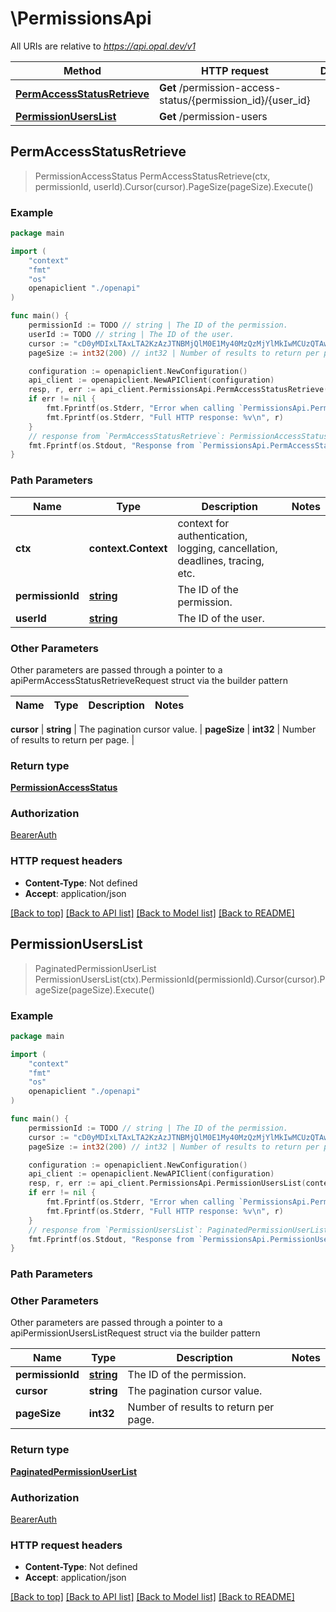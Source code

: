 # \PermissionsApi

All URIs are relative to *https://api.opal.dev/v1*

Method | HTTP request | Description
------------- | ------------- | -------------
[**PermAccessStatusRetrieve**](PermissionsApi.md#PermAccessStatusRetrieve) | **Get** /permission-access-status/{permission_id}/{user_id} | 
[**PermissionUsersList**](PermissionsApi.md#PermissionUsersList) | **Get** /permission-users | 



## PermAccessStatusRetrieve

> PermissionAccessStatus PermAccessStatusRetrieve(ctx, permissionId, userId).Cursor(cursor).PageSize(pageSize).Execute()





### Example

```go
package main

import (
    "context"
    "fmt"
    "os"
    openapiclient "./openapi"
)

func main() {
    permissionId := TODO // string | The ID of the permission.
    userId := TODO // string | The ID of the user.
    cursor := "cD0yMDIxLTAxLTA2KzAzJTNBMjQlM0E1My40MzQzMjYlMkIwMCUzQTAw" // string | The pagination cursor value. (optional)
    pageSize := int32(200) // int32 | Number of results to return per page. (optional)

    configuration := openapiclient.NewConfiguration()
    api_client := openapiclient.NewAPIClient(configuration)
    resp, r, err := api_client.PermissionsApi.PermAccessStatusRetrieve(context.Background(), permissionId, userId).Cursor(cursor).PageSize(pageSize).Execute()
    if err != nil {
        fmt.Fprintf(os.Stderr, "Error when calling `PermissionsApi.PermAccessStatusRetrieve``: %v\n", err)
        fmt.Fprintf(os.Stderr, "Full HTTP response: %v\n", r)
    }
    // response from `PermAccessStatusRetrieve`: PermissionAccessStatus
    fmt.Fprintf(os.Stdout, "Response from `PermissionsApi.PermAccessStatusRetrieve`: %v\n", resp)
}
```

### Path Parameters


Name | Type | Description  | Notes
------------- | ------------- | ------------- | -------------
**ctx** | **context.Context** | context for authentication, logging, cancellation, deadlines, tracing, etc.
**permissionId** | [**string**](.md) | The ID of the permission. | 
**userId** | [**string**](.md) | The ID of the user. | 

### Other Parameters

Other parameters are passed through a pointer to a apiPermAccessStatusRetrieveRequest struct via the builder pattern


Name | Type | Description  | Notes
------------- | ------------- | ------------- | -------------


 **cursor** | **string** | The pagination cursor value. | 
 **pageSize** | **int32** | Number of results to return per page. | 

### Return type

[**PermissionAccessStatus**](PermissionAccessStatus.md)

### Authorization

[BearerAuth](../README.md#BearerAuth)

### HTTP request headers

- **Content-Type**: Not defined
- **Accept**: application/json

[[Back to top]](#) [[Back to API list]](../README.md#documentation-for-api-endpoints)
[[Back to Model list]](../README.md#documentation-for-models)
[[Back to README]](../README.md)


## PermissionUsersList

> PaginatedPermissionUserList PermissionUsersList(ctx).PermissionId(permissionId).Cursor(cursor).PageSize(pageSize).Execute()





### Example

```go
package main

import (
    "context"
    "fmt"
    "os"
    openapiclient "./openapi"
)

func main() {
    permissionId := TODO // string | The ID of the permission.
    cursor := "cD0yMDIxLTAxLTA2KzAzJTNBMjQlM0E1My40MzQzMjYlMkIwMCUzQTAw" // string | The pagination cursor value. (optional)
    pageSize := int32(200) // int32 | Number of results to return per page. (optional)

    configuration := openapiclient.NewConfiguration()
    api_client := openapiclient.NewAPIClient(configuration)
    resp, r, err := api_client.PermissionsApi.PermissionUsersList(context.Background()).PermissionId(permissionId).Cursor(cursor).PageSize(pageSize).Execute()
    if err != nil {
        fmt.Fprintf(os.Stderr, "Error when calling `PermissionsApi.PermissionUsersList``: %v\n", err)
        fmt.Fprintf(os.Stderr, "Full HTTP response: %v\n", r)
    }
    // response from `PermissionUsersList`: PaginatedPermissionUserList
    fmt.Fprintf(os.Stdout, "Response from `PermissionsApi.PermissionUsersList`: %v\n", resp)
}
```

### Path Parameters



### Other Parameters

Other parameters are passed through a pointer to a apiPermissionUsersListRequest struct via the builder pattern


Name | Type | Description  | Notes
------------- | ------------- | ------------- | -------------
 **permissionId** | [**string**](string.md) | The ID of the permission. | 
 **cursor** | **string** | The pagination cursor value. | 
 **pageSize** | **int32** | Number of results to return per page. | 

### Return type

[**PaginatedPermissionUserList**](PaginatedPermissionUserList.md)

### Authorization

[BearerAuth](../README.md#BearerAuth)

### HTTP request headers

- **Content-Type**: Not defined
- **Accept**: application/json

[[Back to top]](#) [[Back to API list]](../README.md#documentation-for-api-endpoints)
[[Back to Model list]](../README.md#documentation-for-models)
[[Back to README]](../README.md)

